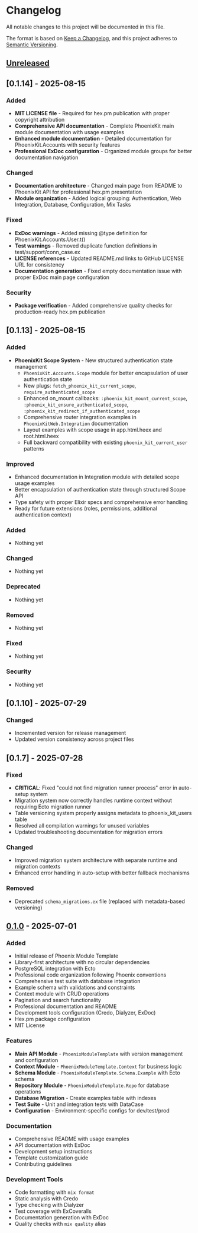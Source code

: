 # Changelog

All notable changes to this project will be documented in this file.

The format is based on [Keep a Changelog](https://keepachangelog.com/en/1.0.0/),
and this project adheres to [Semantic Versioning](https://semver.org/spec/v2.0.0.html).

## [Unreleased]

## [0.1.14] - 2025-08-15

### Added
- **MIT LICENSE file** - Required for hex.pm publication with proper copyright attribution
- **Comprehensive API documentation** - Complete PhoenixKit main module documentation with usage examples
- **Enhanced module documentation** - Detailed documentation for PhoenixKit.Accounts with security features
- **Professional ExDoc configuration** - Organized module groups for better documentation navigation

### Changed
- **Documentation architecture** - Changed main page from README to PhoenixKit API for professional hex.pm presentation
- **Module organization** - Added logical grouping: Authentication, Web Integration, Database, Configuration, Mix Tasks

### Fixed
- **ExDoc warnings** - Added missing @type definition for PhoenixKit.Accounts.User.t()
- **Test warnings** - Removed duplicate function definitions in test/support/conn_case.ex
- **LICENSE references** - Updated README.md links to GitHub LICENSE URL for consistency
- **Documentation generation** - Fixed empty documentation issue with proper ExDoc main page configuration

### Security
- **Package verification** - Added comprehensive quality checks for production-ready hex.pm publication

## [0.1.13] - 2025-08-15

### Added
- **PhoenixKit Scope System** - New structured authentication state management
  - `PhoenixKit.Accounts.Scope` module for better encapsulation of user authentication state
  - New plugs: `fetch_phoenix_kit_current_scope`, `require_authenticated_scope`
  - Enhanced on_mount callbacks: `:phoenix_kit_mount_current_scope`, `:phoenix_kit_ensure_authenticated_scope`, `:phoenix_kit_redirect_if_authenticated_scope`
  - Comprehensive router integration examples in `PhoenixKitWeb.Integration` documentation
  - Layout examples with scope usage in app.html.heex and root.html.heex
  - Full backward compatibility with existing `phoenix_kit_current_user` patterns

### Improved
- Enhanced documentation in Integration module with detailed scope usage examples
- Better encapsulation of authentication state through structured Scope API
- Type safety with proper Elixir specs and comprehensive error handling
- Ready for future extensions (roles, permissions, additional authentication context)

### Added
- Nothing yet

### Changed
- Nothing yet

### Deprecated
- Nothing yet

### Removed
- Nothing yet

### Fixed
- Nothing yet

### Security
- Nothing yet

## [0.1.10] - 2025-07-29

### Changed
- Incremented version for release management
- Updated version consistency across project files

## [0.1.7] - 2025-07-28

### Fixed
- **CRITICAL**: Fixed "could not find migration runner process" error in auto-setup system
- Migration system now correctly handles runtime context without requiring Ecto migration runner
- Table versioning system properly assigns metadata to phoenix_kit_users table
- Resolved all compilation warnings for unused variables
- Updated troubleshooting documentation for migration errors

### Changed
- Improved migration system architecture with separate runtime and migration contexts
- Enhanced error handling in auto-setup with better fallback mechanisms

### Removed
- Deprecated `schema_migrations.ex` file (replaced with metadata-based versioning)

## [0.1.0] - 2025-07-01

### Added
- Initial release of Phoenix Module Template
- Library-first architecture with no circular dependencies
- PostgreSQL integration with Ecto
- Professional code organization following Phoenix conventions
- Comprehensive test suite with database integration
- Example schema with validations and constraints
- Context module with CRUD operations
- Pagination and search functionality
- Professional documentation and README
- Development tools configuration (Credo, Dialyzer, ExDoc)
- Hex.pm package configuration
- MIT License

### Features
- **Main API Module** - `PhoenixModuleTemplate` with version management and configuration
- **Context Module** - `PhoenixModuleTemplate.Context` for business logic
- **Schema Module** - `PhoenixModuleTemplate.Schema.Example` with Ecto schema
- **Repository Module** - `PhoenixModuleTemplate.Repo` for database operations
- **Database Migration** - Create examples table with indexes
- **Test Suite** - Unit and integration tests with DataCase
- **Configuration** - Environment-specific configs for dev/test/prod

### Documentation
- Comprehensive README with usage examples
- API documentation with ExDoc
- Development setup instructions
- Template customization guide
- Contributing guidelines

### Development Tools
- Code formatting with `mix format`
- Static analysis with Credo
- Type checking with Dialyzer
- Test coverage with ExCoveralls
- Documentation generation with ExDoc
- Quality checks with `mix quality` alias

[Unreleased]: https://github.com/your-org/phoenix_module_template/compare/v0.1.0...HEAD
[0.1.0]: https://github.com/your-org/phoenix_module_template/releases/tag/v0.1.0